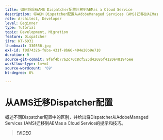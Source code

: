 ```yaml
---
title: 如何将现有AMS Dispatcher配置迁移到AEMas a Cloud Service
description: 将AEM Dispatcher配置从AdobeManaged Services (AMS)迁移到AEMas a Cloud Service的提示和技巧。
role: Architect, Developer
level: Beginner
type: Tutorial
topic: Development, Migration
feature: Dispatcher
jira: KT-6931
thumbnail: 330556.jpg
exl-id: f0d74326-f8ba-431f-8b66-494e20b9e710
duration: 9
source-git-commit: 9fef4b77a2c70c8cf525d42686f4120e481945ee
workflow-type: tm+mt
source-wordcount: '69'
ht-degree: 0%

---
```


# 从AMS迁移Dispatcher配置

概述不同Dispatcher配置中的区别，并给出将Dispatcher从AdobeManaged Services (AMS)迁移到AEMas a Cloud Service的提示和技巧。

>[!VIDEO](https://video.tv.adobe.com/v/330556?quality=12&learn=on)
